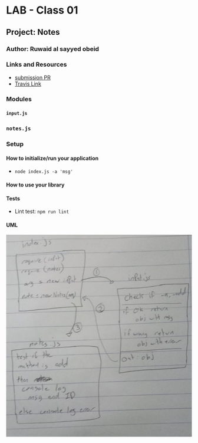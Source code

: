 # LAB - Class 01

## Project: Notes

### Author: Ruwaid al sayyed obeid

### Links and Resources

- [submission PR](http://xyz.com)
- [Travis Link](https://travis-ci.com/github/ruwaid-401-advanced-javascript/notes)


### Modules
#### `input.js`
### `notes.js`

### Setup

#### How to initialize/run your application 

- `node index.js -a 'msg'`

#### How to use your library 
#### Tests
- Lint test: `npm run lint`

#### UML

![UML Diagram](./assets/whiteBoard-class-01.jpeg)
